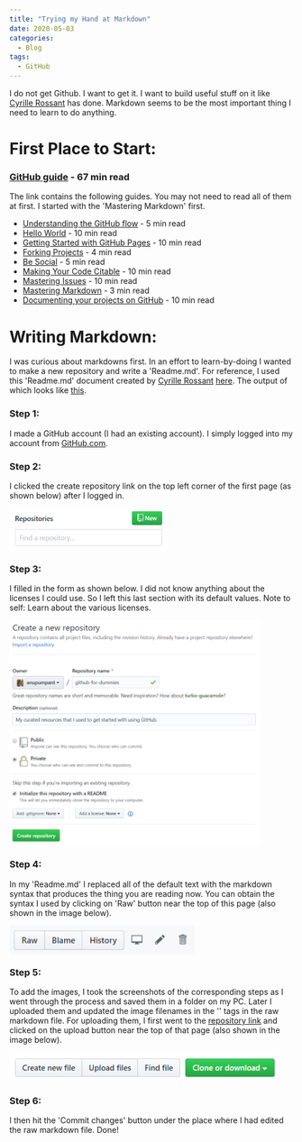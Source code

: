 ```yaml
---
title: "Trying my Hand at Markdown"
date: 2020-05-03
categories:
  - Blog
tags:
  - GitHub
---
```


I do not get Github. I want to get it.
I want to build useful stuff on it like [Cyrille Rossant](http://cyrille.rossant.net) has done.
Markdown seems to be the most important thing I need to learn to do anything.

# First Place to Start:

### [GitHub guide](https://guides.github.com/) - 67 min read
The link contains the following guides. You may not need to read all of them at first. I started with the 'Mastering Markdown' first.
* [Understanding the GitHub flow](https://guides.github.com/introduction/flow/) - 5 min read
* [Hello World](https://guides.github.com/activities/hello-world/) - 10 min read
* [Getting Started with GitHub Pages](https://guides.github.com/features/pages/) - 10 min read
* [Forking Projects](https://guides.github.com/activities/forking/) - 4 min read
* [Be Social](https://guides.github.com/activities/socialize/) - 5 min read
* [Making Your Code Citable](https://guides.github.com/activities/citable-code/) - 10 min read
* [Mastering Issues](https://guides.github.com/features/issues/) - 10 min read
* [Mastering Markdown](https://guides.github.com/features/mastering-markdown/) - 3 min read
* [Documenting your projects on GitHub](https://guides.github.com/features/wikis/) - 10 min read

# Writing Markdown:

I was curious about markdowns first. In an effort to learn-by-doing I wanted to make a new repository and write a 'Readme.md'. For reference, I used this 'Readme.md' document created by [Cyrille Rossant](http://cyrille.rossant.net) [here](https://raw.githubusercontent.com/ipython-books/cookbook-2nd/master/README.md). The output of which looks like [this](https://github.com/ipython-books/cookbook-2nd).

### Step 1:
I made a GitHub account (I had an existing account). I simply logged into my account from [GitHub.com](https://github.com/login).

### Step 2:
I clicked the create repository link on the top left corner of the first page (as shown below) after I logged in.

<img src="/assets/images/create_rep_button.PNG" align="center" alt="Create repository button" height="75" />

### Step 3:
I filled in the form as shown below. I did not know anything about the licenses I could use. So I left this last section with its default values. Note to self: Learn about the various licenses.

<img src="/assets/images/create_rep.PNG" align="center"  alt="Create repository form" height="400" />

### Step 4:
In my 'Readme.md' I replaced all of the default text with the markdown syntax that produces the thing you are reading now. You can obtain the syntax I used by clicking on 'Raw' button near the top of this page (also shown in the image below).

<img src="/assets/images/raw_button.PNG" align="center" alt="Create repository button" height="50" />

### Step 5:
To add the images, I took the screenshots of the corresponding steps as I went through the process and saved them in a folder on my PC. Later I uploaded them and updated the image filenames in the '<img>' tags in the raw markdown file. For uploading them, I first went to the [repository link](https://github.com/anupumpant/github-for-dummies) and clicked on the upload button near the top of that page (also shown in the image below).

<img src="/assets/images/upload_button.PNG" alt="Upload button" height="50" />

### Step 6:
I then hit the 'Commit changes' button under the place where I had edited the raw markdown file. Done!
